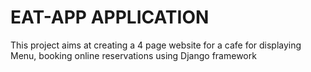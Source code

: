 # EAT-APP APPLICATION
This project aims at creating a 4 page website for a cafe for displaying Menu, booking online reservations using Django framework
